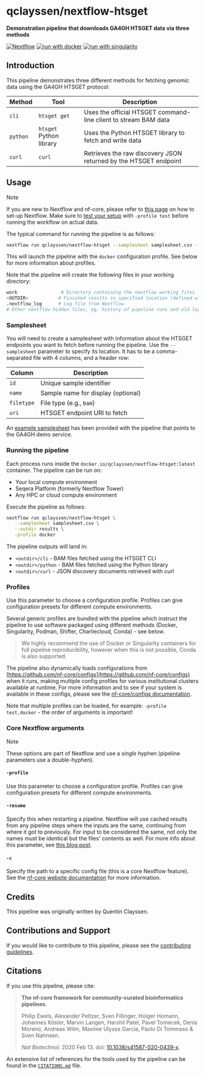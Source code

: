 # qclayssen/nextflow-htsget

**Demonstration pipeline that downloads GA4GH HTSGET data via three methods**

[![Nextflow](https://img.shields.io/badge/Nextflow-%E2%89%A524.04.2-brightgreen.svg)](https://www.nextflow.io/)
[![run with docker](https://img.shields.io/badge/run%20with-docker-0db7ed?labelColor=000000&logo=docker)](https://www.docker.com/)
[![run with singularity](https://img.shields.io/badge/run%20with-singularity-1d355c.svg?labelColor=000000)](https://sylabs.io/docs/)

## Introduction

This pipeline demonstrates three different methods for fetching genomic data using the GA4GH HTSGET protocol:

| Method | Tool | Description |
| --- | --- | --- |
| `cli` | `htsget get` | Uses the official HTSGET command-line client to stream BAM data |
| `python` | `htsget` Python library | Uses the Python HTSGET library to fetch and write data |
| `curl` | `curl` | Retrieves the raw discovery JSON returned by the HTSGET endpoint |

## Usage

> [!NOTE]  
> If you are new to Nextflow and nf-core, please refer to [this page](https://nf-co.re/docs/usage/installation) on how to set-up Nextflow. Make sure to [test your setup](https://nf-co.re/docs/usage/introduction#how-to-run-a-pipeline) with `-profile test` before running the workflow on actual data.

The typical command for running the pipeline is as follows:

```bash
nextflow run qclayssen/nextflow-htsget --samplesheet samplesheet.csv --outdir results -profile docker
```

This will launch the pipeline with the `docker` configuration profile. See below for more information about profiles.

Note that the pipeline will create the following files in your working directory:

```bash
work                # Directory containing the nextflow working files
<OUTDIR>           # Finished results in specified location (defined with --outdir)
.nextflow_log      # Log file from Nextflow
# Other nextflow hidden files, eg. history of pipeline runs and old logs.
```

### Samplesheet

You will need to create a samplesheet with information about the HTSGET endpoints you want to fetch before running the pipeline. Use the `--samplesheet` parameter to specify its location. It has to be a comma-separated file with 4 columns, and a header row:

| Column     | Description                                  |
| --------   | -------------------------------------------- |
| `id`       | Unique sample identifier                     |
| `name`     | Sample name for display (optional)          |
| `filetype` | File type (e.g., `bam`)                     |
| `uri`      | HTSGET endpoint URI to fetch                |

An [example samplesheet](samplesheet.csv) has been provided with the pipeline that points to the GA4GH demo service.

### Running the pipeline

Each process runs inside the `docker.io/qclayssen/nextflow-htsget:latest` container. The pipeline can be run on:

- Your local compute environment
- Seqera Platform (formerly Nextflow Tower)
- Any HPC or cloud compute environment

Execute the pipeline as follows:

```bash
nextflow run qclayssen/nextflow-htsget \
   --samplesheet samplesheet.csv \
   --outdir results \
   -profile docker
```

The pipeline outputs will land in:
- `<outdir>/cli` - BAM files fetched using the HTSGET CLI
- `<outdir>/python` - BAM files fetched using the Python library  
- `<outdir>/curl` - JSON discovery documents retrieved with curl

### Profiles

Use this parameter to choose a configuration profile. Profiles can give configuration presets for different compute environments.

Several generic profiles are bundled with the pipeline which instruct the pipeline to use software packaged using different methods (Docker, Singularity, Podman, Shifter, Charliecloud, Conda) - see below.

> We highly recommend the use of Docker or Singularity containers for full pipeline reproducibility, however when this is not possible, Conda is also supported.

The pipeline also dynamically loads configurations from [https://github.com/nf-core/configs](https://github.com/nf-core/configs) when it runs, making multiple config profiles for various institutional clusters available at runtime. For more information and to see if your system is available in these configs, please see the [nf-core/configs documentation](https://github.com/nf-core/configs#documentation).

Note that multiple profiles can be loaded, for example: `-profile test,docker` - the order of arguments is important!

### Core Nextflow arguments

> [!NOTE]
> These options are part of Nextflow and use a _single_ hyphen (pipeline parameters use a double-hyphen).

#### `-profile`

Use this parameter to choose a configuration profile. Profiles can give configuration presets for different compute environments.

#### `-resume`

Specify this when restarting a pipeline. Nextflow will use cached results from any pipeline steps where the inputs are the same, continuing from where it got to previously. For input to be considered the same, not only the names must be identical but the files' contents as well. For more info about this parameter, see [this blog post](https://www.nextflow.io/blog/2019/demystifying-nextflow-resume.html).

#### `-c`

Specify the path to a specific config file (this is a core Nextflow feature). See the [nf-core website documentation](https://nf-co.re/usage/configuration) for more information.

## Credits

This pipeline was originally written by Quentin Clayssen.

## Contributions and Support

If you would like to contribute to this pipeline, please see the [contributing guidelines](.github/CONTRIBUTING.md).

## Citations

If you use this pipeline, please cite:

> **The nf-core framework for community-curated bioinformatics pipelines.**
>
> Philip Ewels, Alexander Peltzer, Sven Fillinger, Holger Homann, Johannes Köster, Marvin Langen, Harshil Patel, Pavel Tomecek, Denis Moreno, Andreas Wilm, Maxime Ulysse Garcia, Paolo Di Tommaso & Sven Nahnsen.
>
> _Nat Biotechnol._ 2020 Feb 13. doi: [10.1038/s41587-020-0439-x](https://dx.doi.org/10.1038/s41587-020-0439-x).

An extensive list of references for the tools used by the pipeline can be found in the [`CITATIONS.md`](CITATIONS.md) file.
